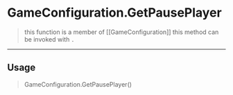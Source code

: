 # GameConfiguration.GetPausePlayer
> this function is a member of [[GameConfiguration]]
> this method can be invoked with `.`
-----
## Usage
> GameConfiguration.GetPausePlayer()
